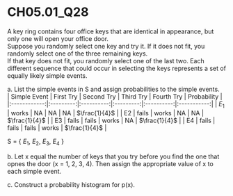 # CH05.01_Q28 #

A key ring contains four office keys that are identical in appearance, but only one will open your office door.							
Suppose you randomly select one key and try it. If it does not fit, you randomly select one of the three remaining keys.							
If that key does not fit, you randomly select one of the last two. Each different sequence that could occur in selecting the keys represents a set of equally likely simple events.							
							
a. List the simple events in S and assign probabilities to the simple events.							
| Simple Event | First Try | Second Try | Third Try | Fourth Try | Probability |
|:------------:|:---------:|:----------:|:---------:|:----------:|:-----------:|
| $E_{1}$           | works     | NA         | NA        | NA         | $\frac{1}{4}$ |
| E2           | fails     | works      | NA        | NA         | $\frac{1}{4}$ |
| E3           | fails     | fails      | works     | NA         | $\frac{1}{4}$ |
| E4           | fails     | fails      | fails     | works      | $\frac{1}{4}$ |

S = { $E_{1}$, $E_{2}$, $E_{3}$, $E_{4}$ }

b. Let x equal the number of keys that you try before you find the one that opnes the door (x = 1, 2, 3, 4).
Then assign the appropriate value of x to each simple event.



c. Construct a probability histogram for p(x).








